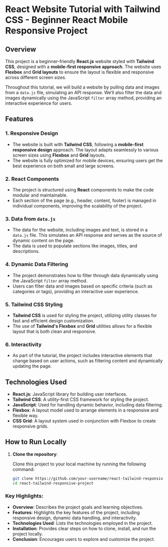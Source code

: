 # React Website Tutorial with Tailwind CSS - Beginner React Mobile Responsive Project

## Overview

This project is a beginner-friendly **React.js** website styled with **Tailwind CSS**, designed with a **mobile-first responsive approach**. The website uses **Flexbox** and **Grid layouts** to ensure the layout is flexible and responsive across different screen sizes.

Throughout this tutorial, we will build a website by pulling data and images from a `data.js` file, simulating an API response. We’ll also filter the data and images dynamically using the JavaScript `filter` array method, providing an interactive experience for users.

## Features

### 1. **Responsive Design**
   - The website is built with **Tailwind CSS**, following a **mobile-first responsive design** approach. The layout adapts seamlessly to various screen sizes using **Flexbox** and **Grid** layouts.
   - The website is fully optimized for mobile devices, ensuring users get the best experience on both small and large screens.

### 2. **React Components**
   - The project is structured using **React** components to make the code modular and maintainable.
   - Each section of the page (e.g., header, content, footer) is managed in individual components, improving the scalability of the project.

### 3. **Data from `data.js`**
   - The data for the website, including images and text, is stored in a `data.js` file. This simulates an API response and serves as the source of dynamic content on the page.
   - The data is used to populate sections like images, titles, and descriptions.

### 4. **Dynamic Data Filtering**
   - The project demonstrates how to filter through data dynamically using the JavaScript `filter` array method.
   - Users can filter data and images based on specific criteria (such as categories or tags), providing an interactive user experience.

### 5. **Tailwind CSS Styling**
   - **Tailwind CSS** is used for styling the project, utilizing utility classes for fast and efficient design customization.
   - The use of **Tailwind's Flexbox** and **Grid** utilities allows for a flexible layout that is both clean and responsive.

### 6. **Interactivity**
   - As part of the tutorial, the project includes interactive elements that change based on user actions, such as filtering content and dynamically updating the page.

## Technologies Used

- **React.js**: JavaScript library for building user interfaces.
- **Tailwind CSS**: A utility-first CSS framework for styling the project.
- **JavaScript**: Used for handling dynamic behavior, including data filtering.
- **Flexbox**: A layout model used to arrange elements in a responsive and flexible way.
- **CSS Grid**: A layout system used in conjunction with Flexbox to create responsive grids.

## How to Run Locally

1. **Clone the repository**:

   Clone this project to your local machine by running the following command:

   ```bash
   git clone https://github.com/your-username/react-tailwind-responsive-project.git
   cd react-tailwind-responsive-project

### Key Highlights:
- **Overview**: Describes the project goals and learning objectives.
- **Features**: Highlights the key features of the project, including responsive design, dynamic data handling, and interactivity.
- **Technologies Used**: Lists the technologies employed in the project.
- **Installation**: Provides clear steps on how to clone, install, and run the project locally.
- **Conclusion**: Encourages users to explore and customize the project.



